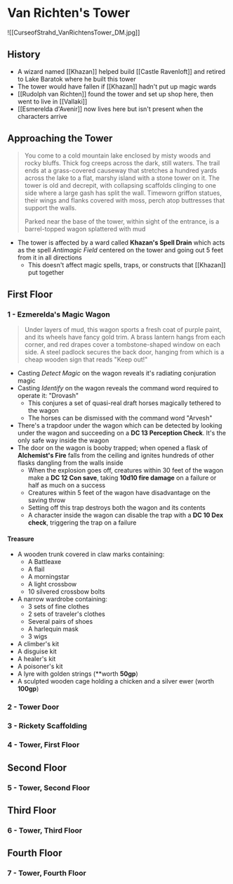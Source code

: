 # Van Richten's Tower
![[CurseofStrahd_VanRichtensTower_DM.jpg]]

## History
* A wizard named [[Khazan]] helped build [[Castle Ravenloft]] and retired to Lake Baratok where he built this tower
* The tower would have fallen if [[Khazan]] hadn't put up magic wards
* [[Rudolph van Richten]] found the tower and set up shop here, then went to live in [[Vallaki]]
* [[Esmerelda d'Avenir]] now lives here but isn't present when the characters arrive

## Approaching the Tower
> You come to a cold mountain lake enclosed by misty woods and rocky bluffs. Thick fog creeps across the dark, still waters. The trail ends at a grass-covered causeway that stretches a hundred yards across the lake to a flat, marshy island with a stone tower on it. The tower is old and decrepit, with collapsing scaffolds clinging to one side where a large gash has split the wall. Timeworn griffon statues, their wings and flanks covered with moss, perch atop buttresses that support the walls.
> 
> Parked near the base of the tower, within sight of the entrance, is a barrel-topped wagon splattered with mud

* The tower is affected by a ward called **Khazan's Spell Drain** which acts as the spell _Antimagic Field_ centered on the tower and going out 5 feet from it in all directions
  * This doesn't affect magic spells, traps, or constructs that [[Khazan]] put together

## First Floor

### 1 - Ezmerelda's Magic Wagon
> Under layers of mud, this wagon sports a fresh coat of purple paint, and its wheels have fancy gold trim. A brass lantern hangs from each corner, and red drapes cover a tombstone-shaped window on each side. A steel padlock secures the back door, hanging from which is a cheap wooden sign that reads "Keep out!"

* Casting _Detect Magic_ on the wagon reveals it's radiating conjuration magic
* Casting _Identify_ on the wagon reveals the command word required to operate it: "Drovash"
  * This conjures a set of quasi-real draft horses magically tethered to the wagon
  * The horses can be dismissed with the command word "Arvesh"
* There's a trapdoor under the wagon which can be detected by looking under the wagon and succeeding on a **DC 13 Perception Check**. It's the only safe way inside the wagon
* The door on the wagon is booby trapped; when opened a flask of **Alchemist's Fire** falls from the ceiling and ignites hundreds of other flasks dangling from the walls inside
  * When the explosion goes off, creatures within 30 feet of the wagon make a **DC 12 Con save**, taking **10d10 fire damage** on a failure or half as much on a success
  * Creatures within 5 feet of the wagon have disadvantage on the saving throw
  * Setting off this trap destroys both the wagon and its contents
  * A character inside the wagon can disable the trap with a **DC 10 Dex check**, triggering the trap on a failure

#### Treasure
* A wooden trunk covered in claw marks containing:
  * A Battleaxe
  * A flail
  * A morningstar
  * A light crossbow
  * 10 silvered crossbow bolts
* A narrow wardrobe containing:
  * 3 sets of fine clothes
  * 2 sets of traveler's clothes
  * Several pairs of shoes
  * A harlequin mask
  * 3 wigs
* A climber's kit
* A disguise kit
* A healer's kit
* A poisoner's kit
* A lyre with golden strings (**worth **50gp**)
* A sculpted wooden cage holding a chicken and a silver ewer (worth **100gp**)

### 2 - Tower Door

### 3 - Rickety Scaffolding

### 4 - Tower, First Floor

## Second Floor

### 5 - Tower, Second Floor

## Third Floor

### 6 - Tower, Third Floor

## Fourth Floor

### 7 - Tower, Fourth Floor